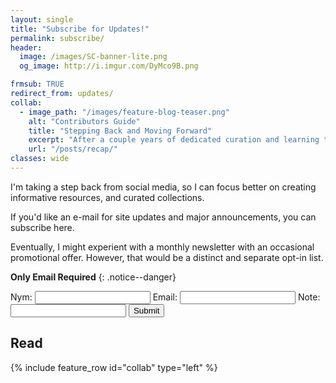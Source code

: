 ```yaml
---
layout: single
title: "Subscribe for Updates!"
permalink: subscribe/
header:
  image: /images/SC-banner-lite.png
  og_image: http://i.imgur.com/DyMco9B.png

frmsub: TRUE
redirect_from: updates/
collab:
  - image_path: "/images/feature-blog-teaser.png"
    alt: "Contributors Guide"
    title: "Stepping Back and Moving Forward"
    excerpt: "After a couple years of dedicated curation and learning the landscape, now's a good time to take a step back, reflect and optimize the workflow."
    url: "/posts/recap/"
classes: wide
---
```


I'm taking a step back from social media, so I can focus better on creating informative resources, and curated collections.

If you'd like an e-mail for site updates and major announcements, you can subscribe here.

Eventually, I might experient with a monthly newsletter with an occasional promotional offer. However, that would be a distinct and separate opt-in list.

**Only Email Required**
{: .notice--danger}

<div class="kwes-form">
    <form method="POST" action="https://kwes.io/api/foreign/forms/jkYmOb8OJAVfi2S1qfWU" success-message="Thank You!" error-message="Oops! Your form has errors.">
        <label for="nym"> Nym:</label>
        <input type="text" name="nym" rules="max:255">
        <label for="addy"> Email:</label>
        <input type="email" name="addy" rules="required|email|max:255">
        <label for="note"> Note:</label>
        <input type="text" name="note" rules="max:255">
        <button type="submit">Submit</button>
    </form>
</div>

## Read

{% include feature_row id="collab" type="left" %}
